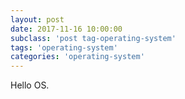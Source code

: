 ```yaml
---
layout: post
date: 2017-11-16 10:00:00
subclass: 'post tag-operating-system'
tags: 'operating-system'
categories: 'operating-system'
---
```


Hello OS.